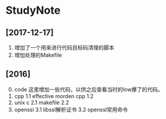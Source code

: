 # StudyNote
## [2017-12-17]
1. 增加了一个用来进行代码目标码清理的脚本
2. 增加处理的Makefile 
## [2016]
0. code
  这里增加一些代码，以供之后查看当时的low爆了的代码。
1. cpp
  1.1 effective morden cpp
  1.2 
2. unix c
  2.1 makefile
  2.2 
3. openssl
  3.1 libssl解析证书
  3.2 openssl常用命令


